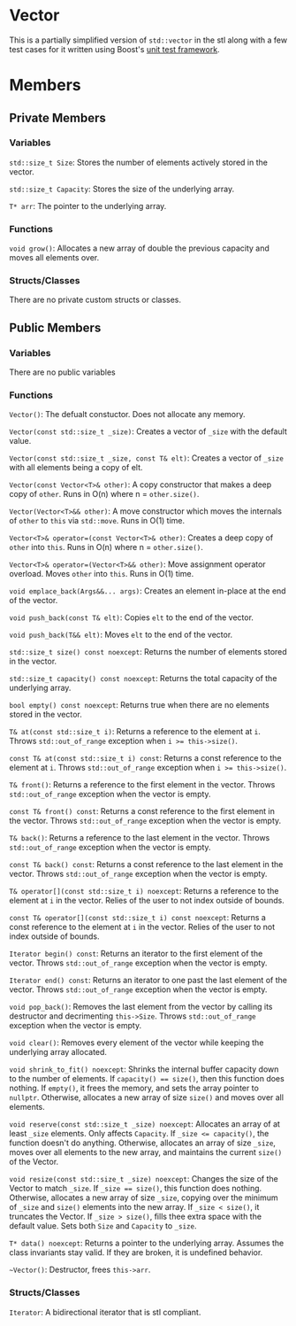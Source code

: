 # Vector

This is a partially simplified version of `std::vector` in the stl along with a few test cases for it written using Boost's [unit test framework](https://www.boost.org/doc/libs/latest/libs/test/doc/html/index.html).

# Members

## Private Members

### Variables

`std::size_t Size`: Stores the number of elements actively stored in the vector.

`std::size_t Capacity`: Stores the size of the underlying array.

`T* arr`: The pointer to the underlying array.

### Functions

`void grow()`: Allocates a new array of double the previous capacity and moves all elements over.

### Structs/Classes

There are no private custom structs or classes.

## Public Members

### Variables

There are no public variables

### Functions

`Vector()`: The defualt constuctor. Does not allocate any memory.

`Vector(const std::size_t _size)`: Creates a vector of `_size` with the default value.

`Vector(const std::size_t _size, const T& elt)`: Creates a vector of `_size` with all elements being a copy of elt.

`Vector(const Vector<T>& other)`: A copy constructor that makes a deep copy of `other`. Runs in O(n) where n = `other.size()`.

`Vector(Vector<T>&& other)`: A move constructor which moves the internals of `other` to `this` via `std::move`. Runs in O(1) time.

`Vector<T>& operator=(const Vector<T>& other)`: Creates a deep copy of `other` into `this`. Runs in O(n) where n = `other.size()`.

`Vector<T>& operator=(Vector<T>&& other)`: Move assignment operator overload. Moves `other` into `this`. Runs in O(1) time.

`void emplace_back(Args&&... args)`: Creates an element in-place at the end of the vector.

`void push_back(const T& elt)`: Copies `elt` to the end of the vector.

`void push_back(T&& elt)`: Moves `elt` to the end of the vector.

`std::size_t size() const noexcept`: Returns the number of elements stored in the vector.

`std::size_t capacity() const noexcept`: Returns the total capacity of the underlying array.

`bool empty() const noexcept`: Returns true when there are no elements stored in the vector.

`T& at(const std::size_t i)`: Returns a reference to the element at `i`. Throws `std::out_of_range` exception when `i >= this->size()`.

`const T& at(const std::size_t i) const`: Returns a const reference to the element at `i`. Throws `std::out_of_range` exception when `i >= this->size()`.

`T& front()`: Returns a reference to the first element in the vector. Throws `std::out_of_range` exception when the vector is empty.

`const T& front() const`: Returns a const reference to the first element in the vector. Throws `std::out_of_range` exception when the vector is empty.

`T& back()`: Returns a reference to the last element in the vector. Throws `std::out_of_range` exception when the vector is empty.

`const T& back() const`: Returns a const reference to the last element in the vector. Throws `std::out_of_range` exception when the vector is empty.

`T& operator[](const std::size_t i) noexcept`: Returns a reference to the element at `i` in the vector. Relies of the user to not index outside of bounds.

`const T& operator[](const std::size_t i) const noexcept`: Returns a const reference to the element at `i` in the vector. Relies of the user to not index outside of bounds.

`Iterator begin() const`: Returns an iterator to the first element of the vector. Throws `std::out_of_range` exception when the vector is empty.

`Iterator end() const`: Returns an iterator to one past the last element of the vector. Throws `std::out_of_range` exception when the vector is empty.

`void pop_back()`: Removes the last element from the vector by calling its destructor and decrimenting `this->Size`. Throws `std::out_of_range` exception when the vector is empty.

`void clear()`: Removes every element of the vector while keeping the underlying array allocated.

`void shrink_to_fit() noexcept`: Shrinks the internal buffer capacity down to the number of elements. If `capacity() == size()`, then this function does nothing. If `empty()`, it frees the memory, and sets the array pointer to `nullptr`. Otherwise, allocates a new array of size `size()` and moves over all elements.

`void reserve(const std::size_t _size) noexcept`: Allocates an array of at least `_size` elements. Only affects `Capacity`. If `_size <= capacity()`, the function doesn't do anything. Otherwise, allocates an array of size `_size`, moves over all elements to the new array, and maintains the current `size()` of the Vector.

`void resize(const std::size_t _size) noexcept`: Changes the size of the Vector to match `_size`. If `_size == size()`, this function does nothing. Otherwise, allocates a new array of size `_size`, copying over the minimum of `_size` and `size()` elements into the new array. If `_size < size()`, it truncates the Vector.  If `_size > size()`, fills thee extra space with the default value. Sets both `Size` and `Capacity` to `_size`.

`T* data() noexcept`: Returns a pointer to the underlying array. Assumes the class invariants stay valid. If they are broken, it is undefined behavior.

`~Vector()`: Destructor, frees `this->arr`.

### Structs/Classes

`Iterator`: A bidirectional iterator that is stl compliant.